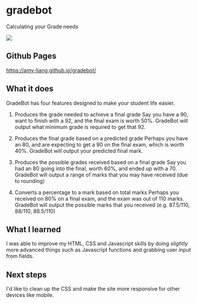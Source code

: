 # gradebot
Calculating your Grade needs 

<a href="https://amy-liang.github.io/gradebot/">
<img src="https://i.imgur.com/Dd8P5hn.png">
</a>

## Github Pages
https://amy-liang.github.io/gradebot/

## What it does
GradeBot has four features designed to make your student life easier. 

1) Produces the grade needed to achieve a final grade
Say you have a 90, want to finish with a 92, and the final exam is worth 50%. GradeBot will output what minimum grade is required to get that 92. 

2) Produces the final grade based on a predicted grade
Perhaps you have an 80, and are expecting to get a 90 on the final exam, which is worth 40%. GradeBot will output your predicted final mark. 

3) Produces the possible grades received based on a final grade
Say you had an 80 going into the final, worth 60%, and ended up with a 70. GradeBot will output a range of marks that you may have received (due to rounding)

4) Converts a percentage to a mark based on total marks
Perhaps you received on 80% on a final exam, and the exam was out of 110 marks. GradeBot will output the possible marks that you received (e.g. 87.5/110, 88/110, 88.5/110)

## What I learned
I was able to improve my HTML, CSS and Javascript skills by doing *slightly* more advanced things such as Javascript functions and grabbing user input from fields. 

## Next steps
I'd like to clean up the CSS and make the site more responsive for other devices like mobile. 
